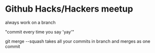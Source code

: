 # Github Hacks/Hackers meetup

always work on a branch

"commit every time you say 'yay'"


git merge --squash
	takes all your commits in branch and merges as one commit